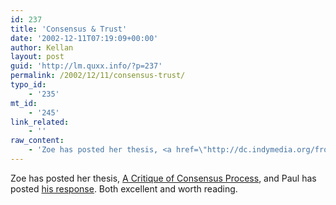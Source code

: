 ```yaml
---
id: 237
title: 'Consensus & Trust'
date: '2002-12-11T07:19:09+00:00'
author: Kellan
layout: post
guid: 'http://lm.quxx.info/?p=237'
permalink: /2002/12/11/consensus-trust/
typo_id:
    - '235'
mt_id:
    - '245'
link_related:
    - ''
raw_content:
    - 'Zoe has posted her thesis, <a href=\"http://dc.indymedia.org/front.php3?article_id=42130&group=webcast\">A Critique of Consensus Process</a>, and Paul has posted <a href=\"http://www.mediageek.org/archives/001962.html#001962\">his response</a>.  Both excellent and worth reading.'
---
```


Zoe has posted her thesis, [A Critique of Consensus Process](http://dc.indymedia.org/front.php3?article_id=42130&group=webcast), and Paul has posted [his response](http://www.mediageek.org/archives/001962.html#001962). Both excellent and worth reading.